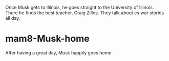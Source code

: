 Once Musk gets to Illinois, he goes straight to the University of Illinois. There he finds the best teacher, Craig Zilles. They talk about cs war stories all day.

# mam8-Musk-home
After having a great day, Musk happily goes home.
